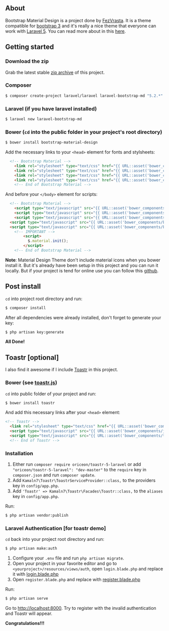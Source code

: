 ## About
Bootstrap Material Design is a project done by [FezVrasta](http://fezvrasta.github.io/). It is a theme compatible for [bootstrap 3](http://getbootstrap.com/) and it's really a nice theme that everyone can work with [Laravel 5](https://laravel.com/). You can read more about in this [here](http://fezvrasta.github.io/bootstrap-material-design/#getting-started).

## Getting started

### Download the zip

Grab the latest stable [zip archive](https://github.com/FezVrasta/material-design-icons-svg/archive/master.zip) of this project.

### Composer
```sh
$ composer create-project laravel/laravel laravel-bootstrap-md "5.2.*" --prefer-dist
```
### Laravel (if you have laravel installed)
```sh
$ laravel new laravel-bootstrap-md
```
### Bower (`cd` into the public folder in your project's root directory)
```sh
$ bower install bootstrap-material-design
```

Add the necessary links to your `<head>` element for fonts and stylsheets:
```html
  <!-- Bootstrap Material -->
    <link rel="stylesheet" type="text/css" href="{{ URL::asset('bower_components/bootstrap/dist/css/bootstrap.css') }}">
    <link rel="stylesheet" type="text/css" href="{{ URL::asset('bower_components/bootstrap-material-design/dist/css/material-icons.css') }}">
    <link rel="stylesheet" type="text/css" href="{{ URL::asset('bower_components/bootstrap-material-design/dist/css/bootstrap-material-design.min.css') }}">
    <link rel="stylesheet" type="text/css" href="{{ URL::asset('bower_components/bootstrap-material-design/dist/css/ripples.min.css') }}">
    <!-- End of Bootstrap Material -->
```
And before your `</body>` element for scripts:

```html
  <!-- Bootstrap Material -->
    <script type="text/javascript" src="{{ URL::asset('bower_components/jquery/dist/jquery.min.js') }}"></script>
    <script type="text/javascript" src="{{ URL::asset('bower_components/bootstrap/dist/js/bootstrap.min.js') }}"></script>
    <script type="text/javascript" src="{{ URL::asset('bower_components/bootstrap-material-design/dist/js/material.min.js') }}"></script>
  <script type="text/javascript" src="{{ URL::asset('bower_components/bootstrap-material-design/dist/js/ripples.min.js') }}"></script>
  <script type="text/javascript" src="{{ URL::asset('bower_components/bootstrap-material-design/dist/js/snackbar.min.js') }}"></script>
    <!-- IMPORTANT -->
        <script>
          $.material.init();
        </script>
    <!-- End of Bootstrap Material -->
```

**Note**: Material Design Theme don't include material icons when you bower install it. But it's already have been setup in this project and you can run it locally. But if your project is tend for online use you can follow this [github](https://github.com/FezVrasta/material-design-icons-svg).

## Post install

`cd` into project root directory and run:

```sh
$ composer install
```

After all dependencies were already installed, don't forget to generate your key:

```sh
$ php artisan key:generate
```

**All Done!**

## Toastr [optional]

I also find it awesome if I include [Toastr](https://packagist.org/packages/oriceon/toastr-5-laravel) in this project.

### Bower (see [toastr.js](https://github.com/CodeSeven/toastr))

`cd` into public folder of your project and run:

```sh
$ bower install toastr
```

And add this necessary links after your `<head>` element:

```html
<!-- Toastr -->
  <link rel="stylesheet" type="text/css" href="{{ URL::asset('bower_components/toastr/toastr.min.css') }}">
  <script type="text/javascript" src="{{ URL::asset('bower_components/jquery/dist/jquery.min.js') }}"></script>
  <script type="text/javascript" src="{{ URL::asset('bower_components/toastr/toastr.min.js') }}"></script>
  <!-- End of Toastr -->
```

### Installation

1.  Either run `composer require oriceon/toastr-5-laravel` or add `"oriceon/toastr-5-laravel": "dev-master"` to the `require` key in `composer.json` and run `composer update`.
2.  Add `Kamaln7\Toastr\ToastrServiceProvider::class,` to the providers key in `config/app.php`.
3.  Add `'Toastr' => Kamaln7\Toastr\Facades\Toastr::class,` to the `aliases` key in `config/app.php`.

Run:

```sh
$ php artisan vendor:publish
```

### Laravel Authentication [for toastr demo]

`cd` back into your project root directory and run:

```sh
$ php artisan make:auth
```

1. Configure your `.env` file and run `php artisan migrate`.
2. Open your project in your favorite editor and go to `<yourproject>/resources/views/auth`, open `login.blade.php` and replace it with [login.blade.php](https://github.com/alexela8882/laravel-bootstrap-md/tree/master/resources/views/auth/login.blade.php)
3. Open `register.blade.php` and replace with [register.blade.php](https://github.com/alexela8882/laravel-bootstrap-md/tree/master/resources/views/auth/register.blade.php)

Run:

```sh
$ php artisan serve
```

Go to [http://localhost:8000](http://localhost:8000).
Try to register with the invalid authentication and Toastr will appear.

**Congratulations!!!**

